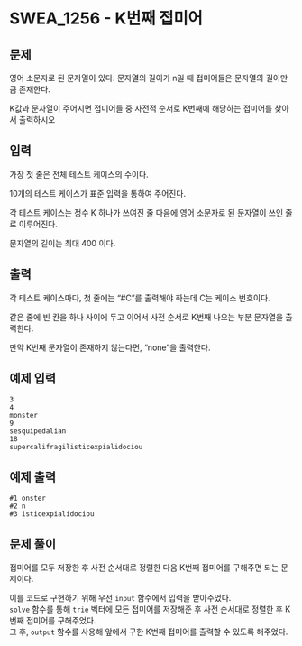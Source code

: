 # SWEA_1256 - K번째 접미어

## 문제

영어 소문자로 된 문자열이 있다. 문자열의 길이가 n일 때 접미어들은 문자열의 길이만큼 존재한다.

K값과 문자열이 주어지면 접미어들 중 사전적 순서로 K번째에 해당하는 접미어를 찾아서 출력하시오

## 입력

가장 첫 줄은 전체 테스트 케이스의 수이다.

10개의 테스트 케이스가 표준 입력을 통하여 주어진다.

각 테스트 케이스는 정수 K 하나가 쓰여진 줄 다음에 영어 소문자로 된 문자열이 쓰인 줄로 이루어진다.

문자열의 길이는 최대 400 이다.

## 출력

각 테스트 케이스마다, 첫 줄에는 “#C”를 출력해야 하는데 C는 케이스 번호이다.

같은 줄에 빈 칸을 하나 사이에 두고 이어서 사전 순서로 K번째 나오는 부분 문자열을 출력한다.

만약 K번째 문자열이 존재하지 않는다면, “none”을 출력한다.

## 예제 입력

```
3
4
monster
9
sesquipedalian
18
supercalifragilisticexpialidociou
```

## 예제 출력

```
#1 onster
#2 n
#3 isticexpialidociou
```

## 문제 풀이

접미어를 모두 저장한 후 사전 순서대로 정렬한 다음 K번째 접미어를 구해주면 되는 문제이다.

이를 코드로 구현하기 위해 우선 `input` 함수에서 입력을 받아주었다.  
`solve` 함수를 통해 `trie` 벡터에 모든 접미어를 저장해준 후 사전 순서대로 정렬한 후 K번째 접미어를 구해주었다.  
그 후, `output` 함수를 사용해 앞에서 구한 K번째 접미어를 출력할 수 있도록 해주었다.
